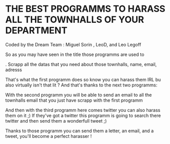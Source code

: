 # THE BEST PROGRAMMS TO HARASS ALL THE TOWNHALLS OF YOUR DEPARTMENT
Coded by the Dream Team : Miguel Sorin , LeoD, and Leo Legoff 

So as you may have seen in the title those programms are used to 

. Scrapp all the datas that you need about those townhalls, name, email, adresss

That's what the first programm does so know you can harass them IRL bu also virtually isn't that lit ?
And that's thanks to the next two programms:

With the second programm you will be able to send an email to all the townhalls email that you just have scrapp with the first programm

And then with the third programm here comes twitter you can also harass them on it ;) 
If they've got a twitter this programm is going to search there twitter and then send them a wonderfull tweet ;) 

Thanks to those programm you can send them a letter, an email, and a tweet, you'll become a perfect harasser ! 
